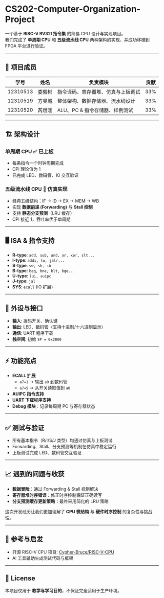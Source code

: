 # CS202-Computer-Organization-Project

一个基于 **RISC-V RV32I 指令集** 的简易 CPU 设计与实现项目。  
我们完成了 **单周期 CPU** 和 **五级流水线 CPU** 两种架构的实现，并成功移植到 FPGA 平台进行验证。  

---

## 👥 项目成员
| 学号     | 姓名   | 负责模块                           | 贡献 |
| -------- | ------ | ---------------------------------- | ---- |
| 12310513 | 娄毅彬 | 指令译码、寄存器堆、仿真与上板调试 | 33%  |
| 12310519 | 方昊城 | 整体架构、数据存储器、流水线设计   | 33%  |
| 12310520 | 芮煜涵 | ALU、PC & 指令存储器、样例测试     | 33%  |

---

## 🏗️ 架构设计

### 单周期 CPU ✅ 已上板
- 每条指令一个时钟周期完成
- CPI 理论值为 1
- 已完成 LED、数码管、IO 交互验证

### 五级流水线 CPU 🔬 仿真实现
- 经典五级结构：IF → ID → EX → MEM → WB
- 实现 **数据前递 (Forwarding)** 与 **Stall 控制**
- 支持 **静态分支预测**（LRU 缓存）
- CPI 接近 1，吞吐率优于单周期

---

## 🖥️ ISA & 指令支持
- **R-type**: `add, sub, and, or, xor, slt...`  
- **I-type**: `addi, lw, jalr...`  
- **S-type**: `sw, sh, sb`  
- **B-type**: `beq, bne, blt, bge...`  
- **U-type**: `lui, auipc`  
- **J-type**: `jal`  
- **SYS**: `ecall` (IO 扩展)

---

## 🔌 外设与接口
- **输入**: 拨码开关、确认键  
- **输出**: LED、数码管（支持十进制/十六进制显示）  
- **通信**: UART 程序下载  
- **栈空间**: 初始 `SP = 0x2000`

---

## ⚡ 功能亮点
- **ECALL 扩展**  
  - `a7=1` → 输出 `a0` 到数码管  
  - `a7=5` → 从开关读取值到 `a0`  
- **AUIPC 指令支持**  
- **UART 下载程序支持**  
- **Debug 模块**：记录每周期 PC 与寄存器状态  

---

## ✅ 测试与验证
- 所有基本指令（R/I/S/J 类型）均通过仿真与上板测试  
- Forwarding、Stall、分支预测等机制在仿真中稳定运行  
- 上板测试完成 LED、数码管交互验证  

---

## 📈 遇到的问题与收获
- **数据冒险**：通过 Forwarding & Stall 机制解决  
- **寄存器堆时序错误**：修正时序控制保证正确读写  
- **分支预测缓存更新策略**：最终采用简化的 LRU 策略  

这次开发经历让我们更加理解了 **CPU 微结构** 与 **硬件时序控制** 的复杂性与挑战性。  

---

## 🔗 参考与启发
- 开源 RISC-V CPU 项目: [Cypher-Bruce/RISC-V-CPU](https://github.com/Cypher-Bruce/RISC-V-CPU)  
- AI 工具辅助生成测试代码与框架  

---

## 📜 License
本项目仅用于 **教学与学习目的**，不保证完全适用于生产环境。  
